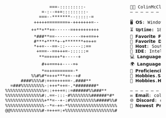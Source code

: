 <pre>                                              
                 ===-:::::::::-                 👨‍💻 ColinMcCloud
              =-:--=+=:::::::::-                — — — — — — — — — — — — — — — — — — —    
             ===--*******--:::::-=                   
           +++++========+-+++++++=--            🖥️ 𝗢𝗦: Windows 7 & 10, MacOS, Linux, iOS, Android
          ++**+**+=------=++++++++++            <!--START_UPTIME-->⏳ <strong>Uptime:</strong> 18 years, 4 months, 4 days<!--END_UPTIME-->
           *###**==----------=++==++            🍔 𝗙𝗮𝘃𝗼𝗿𝗶𝘁𝗲 𝗙𝗼𝗼𝗱: Cinnamon Rolls / Fried Pickles    
           #***+****+-+*******+=++=             🥤 𝗙𝗮𝘃𝗼𝗿𝗶𝘁𝗲 𝗗𝗿𝗶𝗻𝗸: Bubble Tea (Boba)       
           *++=---==-::------::==               🏫 𝗛𝗼𝘀𝘁: Southern Illinois University Edwardsville   
            +===--==+++=-::::::=                🔧 𝗜𝗗𝗘: IntelliJ IDEA 2021.1.2, PyCharm 2022.3.2
             **==+=++*+-----+                   💻 𝗟𝗮𝗻𝗴𝘂𝗮𝗴𝗲.𝗖𝗦: Java/JS, Python, Scala, Ruby, Kotlin, Swift, HTML, CSS
              #++===++----=+                    🌍 𝗟𝗮𝗻𝗴𝘂𝗮𝗴𝗲.𝗥𝗟: English, German 
              *=++========-*                    🎨 𝗣𝗿𝗼𝗳𝗶𝗰𝗶𝗲𝗻𝗰𝗶𝗲𝘀: Photoshop, Premiere Pro, Marketing, Team Management   
          %%#%#*=+++***+=--+#                   🤖 𝗛𝗼𝗯𝗯𝗶𝗲𝘀.𝗦𝗼𝗳𝘁𝘄𝗮𝗿𝗲: Automating Tasks, Modding/Homebrewing Old Electronics 
      ####%%%%#:=+=++++==-.####**               🔌 𝗛𝗼𝗯𝗯𝗶𝗲𝘀.𝗛𝗮𝗿𝗱𝘄𝗮𝗿𝗲: Building Keyboards, Repairing Consoles/Electronics 
  =###%%%%%%%%%-:+++*++=-.*########*          
%%%%%%%%%%%%%%%=::++++=::=######%%###**         — — — — — — — — — — — — — — — — — — —   
%%%%%%%%%%%%%%#:.==-:::-#%%%%%%%%######*#*      ✉️ 𝗘𝗺𝗮𝗶𝗹: colin@themcclouds.com
%%%%%%%%%%%%%%%+**=--+-:#%%%%%%%%%%#####%%#     🌐 𝗗𝗶𝘀𝗰𝗼𝗿𝗱: colin.dev
%%%%%%%%%%%%%%%--*=-+=-*%%%%%%%%%%%%%%%%%%%     🚀 𝗡𝗲𝘄𝗲𝘀𝘁 𝗣𝗿𝗼𝗷𝗲𝗰𝘁: Better Bedwars.
@@%%%%%%%%%%%%#-=+++=:+%%%%%%%%%%%%%%%%%%%#     
</pre>
